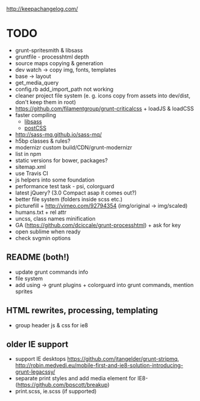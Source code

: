 http://keepachangelog.com/

# TODO

* grunt-spritesmith & libsass
* gruntfile - processhtml depth
* source maps copying & generation
* dev watch -> copy img, fonts, templates
* base -> layout
* get_media_query
* config.rb add_import_path not working
* cleaner project file system (e. g. icons copy from assets into dev/dist, don't keep them in root)
* https://github.com/filamentgroup/grunt-criticalcss + loadJS & loadCSS
* faster compiling
	* [libsass](https://www.devbridge.com/articles/increasing-sass-compiling-performance-or-when-every-second-counts/)
	* [postCSS](https://github.com/postcss/postcss)
* http://sass-mq.github.io/sass-mq/
* h5bp classes & rules?
* modernizr custom build/CDN/grunt-modernizr
* list in npm
* static versions for bower, packages?
* sitemap.xml
* use Travis CI
* js helpers into some foundation
* performance test task - psi, colorguard
* latest jQuery? (3.0 Compact asap it comes out?)
* better file system (folders inside scss etc.)
* picturefill + http://vimeo.com/92794354 (img/original -> img/scaled)
* humans.txt + rel attr
* uncss, class names minification
* GA (https://github.com/dciccale/grunt-processhtml) + ask for key
* open sublime when ready
* check svgmin options

## README (both!)
* update grunt commands info
* file system
* add using -> grunt plugins + colorguard into grunt commands, mention sprites


##  HTML rewrites, processing, templating
* group header js & css for ie8


## older IE support
* support IE desktops https://github.com/jtangelder/grunt-stripmq, http://robin.medvedi.eu/mobile-first-and-ie8-solution-introducing-grunt-legacssy/
* separate print styles and add media element for IE8- (https://github.com/bpscott/breakup)
* print.scss, ie.scss (if supported)
